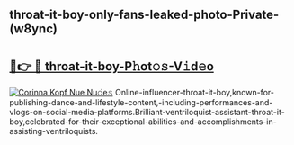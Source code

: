## throat-it-boy-only-fans​-leaked-photo​-Private-(w8ync)


# <h2><a href="https://mediaupload.pro?title=throat-it-boy&ref=git">🔗👉 🔴 throat-it-boy-P𝚑ot𝚘𝚜-V𝚒d𝚎o</a></h2>

[![Corinna Kopf Nue Nu𝚍e𝚜](https://i.imgur.com/0qMVB7G.gif)](https://mediaupload.pro?title=throat-it-boy&ref=git)
Online-influencer-throat-it-boy,known-for-publishing-dance-and-lifestyle-content,-including-performances-and-vlogs-on-social-media-platforms.Brilliant-ventriloquist-assistant-throat-it-boy,celebrated-for-their-exceptional-abilities-and-accomplishments-in-assisting-ventriloquists.  